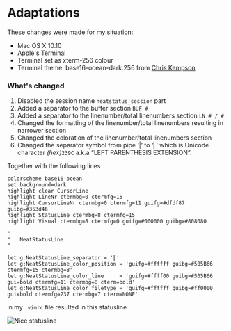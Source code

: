 # Adaptations

These changes were made for my situation:

* Mac OS X 10.10
* Apple's Terminal
* Terminal set as xterm-256 colour
* Terminal theme: base16-ocean-dark.256 from [Chris Kempson][2]

### What's changed


1. Disabled the session name `neatstatus_session` part
2. Added a separator to the buffer section `BUF #`
3. Added a separator to the linenumber/total linenumbers section `LN # / #`
4. Changed the formatting of the linenumber/total linenumbers resulting in narrower section
5. Changed the coloration of the linenumber/total linenumbers section
6. Changed the separator symbol from pipe ‘|’ to ‘⎜’ which is Unicode character _(hex)_`239C` a.k.a “LEFT PARENTHESIS EXTENSION”.

Together with the following lines

```vim
colorscheme base16-ocean
set background=dark
highlight clear CursorLine
highlight LineNr ctermbg=0 ctermfg=15
highlight CursorLineNr ctermbg=0 ctermfg=11 guifg=#dfdf87 guibg=#353d46
highlight StatusLine ctermbg=8 ctermfg=15
highlight Visual ctermbg=8 ctermfg=0 guifg=#000000 guibg=#808080

"
"	NeatStatusLine
"

let g:NeatStatusLine_separator = '⎜'
let g:NeatStatusLine_color_position = 'guifg=#ffffff guibg=#505B66 ctermfg=15 ctermbg=8'
let g:NeatStatusLine_color_line     = 'guifg=#ffff00 guibg=#505B66 gui=bold ctermfg=11 ctermbg=8 cterm=bold'
let g:NeatStatusLine_color_filetype = 'guifg=#ffffff guibg=#ff0000 gui=bold ctermfg=237 ctermbg=7 cterm=NONE'
```

in my `.vimrc` file resulted in this statusline

![Nice statusline][1]

[1]: http://i.imgur.com/0cazgJX.png "Nice statusline"
[2]: https://github.com/chriskempson/base16-builder
